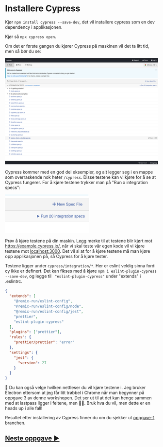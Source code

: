# Installere Cypress
Kjør `npm install cypress --save-dev`, det vil installere cypress som en dev dependency i applikasjonen. 

Kjør så `npx cypress open`. 

Om det er første gangen du kjører Cypress på maskinen vil det ta litt tid, men så bør du se: 

![Cypress](/screenshots/cypress.png)

Cypress kommer med en god del eksempler, og alt legger seg i en mappe som overraskende nok heter `/cypress`. Disse testene kan vi kjøre for å se at Cypress fungerer. For å kjøre testene trykker man på "Run x integration specs":

![Run tests](/screenshots/run-tests.png)

Prøv å kjøre testene på din maskin. Legg merke til at testene blir kjørt mot https://example.cypress.io/, når vi skal teste vår egen kode vil vi kjøre testene mot [localhost:3000](localhost:3000). Det vil si at for å kjøre testene må man kjøre opp applikasjonen på, så Cypress for å kjøre tester. 

Testene ligger under `cypress/integration/*`. Her er eslint veldig sinna fordi cy ikke er definert. Det kan fikses med å kjøre `npm i eslint-plugin-cypress --save-dev`, og legge til ` "eslint-plugin-cypress"` under "extends" i .eslintrc. 

```json
{
  "extends": [
    "@remix-run/eslint-config",
    "@remix-run/eslint-config/node",
    "@remix-run/eslint-config/jest",
    "prettier",
    "eslint-plugin-cypress"
  ],
  "plugins": ["prettier"],
  "rules": {
    "prettier/prettier": "error"
  },
  "settings": {
    "jest": {
      "version": 27
    }
  }
}
```

🦒  Du kan også velge hvilken nettleser du vil kjøre testene i. Jeg bruker Electron ettersom at jeg får litt trøbbel i Chrome når man begynner på oppgave 3 av denne workshopen. Det ser ut til at det kan henge sammen med at lastpass ligger i feltene, men 🤷‍♂️. Bruk hva du vil, men dette er en heads up i alle fall! 

Resultet etter installering av Cypress finner du om du sjekker ut [oppgave-1](https://github.com/GryNagel/cypress-workshop/tree/oppgave-1) branchen. 

## [Neste oppgave ▶️](oppgave2.md)